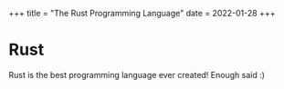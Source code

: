 +++
title = "The Rust Programming Language"
date = 2022-01-28
+++

# Rust

Rust is the best programming language ever created! Enough said :)
